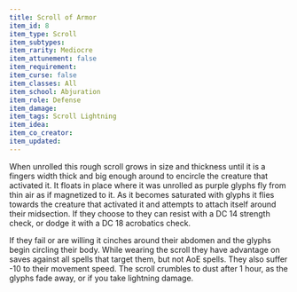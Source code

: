 ```yaml
---
title: Scroll of Armor
item_id: 8
item_type: Scroll
item_subtypes:
item_rarity: Mediocre
item_attunement: false
item_requirement:
item_curse: false
item_classes: All
item_school: Abjuration
item_role: Defense
item_damage:
item_tags: Scroll Lightning
item_idea:
item_co_creator:
item_updated:
---
```


When unrolled this rough scroll grows in size and thickness until it is a fingers width thick and big enough around to encircle the creature that activated it. It floats in place where it was unrolled as purple glyphs fly from thin air as if magnetized to it. As it becomes saturated with glyphs it flies towards the creature that activated it and attempts to attach itself around their midsection.
If they choose to they can resist with a DC 14 strength check, or dodge it with a DC 18 acrobatics check.

If they fail or are willing it cinches around their abdomen and the glyphs begin circling their body. While wearing the scroll they have advantage on saves against all spells that target them, but not AoE spells. They also suffer -10 to their movement speed. The scroll crumbles to dust after 1 hour, as the glyphs fade away, or if you take lightning damage.
